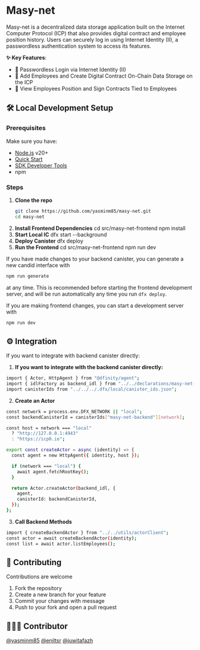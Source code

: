 # Masy-net

Masy-net is a decentralized data storage application built on the Internet Computer Protocol (ICP) that also provides digital contract and employee position history. Users can securely log in using Internet Identity (II), a passwordless authentication system to access its features.

**✨ Key Features**:
- 🔐 Passwordless Login via Internet Identity (II)
- 🚀 Add Employees and Create Digital Contract On-Chain Data Storage on the ICP
- 🤩 View Employees Position and Sign Contracts Tied to Employees

## 🛠️ Local Development Setup
### Prerequisites
Make sure you have:
- [Node.js](https://nodejs.org/) v20+
- [Quick Start](https://internetcomputer.org/docs/current/developer-docs/setup/deploy-locally)
- [SDK Developer Tools](https://internetcomputer.org/docs/current/developer-docs/setup/install)
- npm

### Steps
1. **Clone the repo**
   ```bash
   git clone https://github.com/yasminm85/masy-net.git
   cd masy-net
2. **Install Frontend Dependencies**
  cd src/masy-net-frontend
  npm install
3. **Start Local IC**
  dfx start --background
4. **Deploy Canister**
  dfx deploy
5. **Run the Frontend**
  cd src/masy-net-frontend
  npm run dev

If you have made changes to your backend canister, you can generate a new candid interface with

```bash
npm run generate
```

at any time. This is recommended before starting the frontend development server, and will be run automatically any time you run `dfx deploy`.

If you are making frontend changes, you can start a development server with

```bash
npm run dev
```

## ⚙️ Integration
If you want to integrate with backend canister directly:
1. **If you want to integrate with the backend canister directly:**
```bash
import { Actor, HttpAgent } from "@dfinity/agent";
import { idlFactory as backend_idl } from "../../declarations/masy-net-backend/masy-net-backend.did.js";
import canisterIds from "../../../.dfx/local/canister_ids.json"; 
```
2. **Create an Actor**
```bash
const network = process.env.DFX_NETWORK || "local";
const backendCanisterId = canisterIds["masy-net-backend"][network];

const host = network === "local" 
  ? "http://127.0.0.1:4943" 
  : "https://icp0.io";

export const createActor = async (identity) => {
  const agent = new HttpAgent({ identity, host });

  if (network === "local") {
    await agent.fetchRootKey(); 
  }

  return Actor.createActor(backend_idl, {
    agent,
    canisterId: backendCanisterId,
  });
};
```
3. **Call Backend Methods**
```bash
import { createBackendActor } from "../../utils/actorClient";
const actor = await createBackendActor(identity);
const list = await actor.listEmployees();
```
## 🤝 Contributing
Contributions are welcome
1. Fork the repository
2. Create a new branch for your feature
3. Commit your changes with message
4. Push to your fork and open a pull request

## 👩🏻‍💻 Contributor
[@yasminm85](https://github.com/yasminm85)
[@enjltsr](https://github.com/enjltsr)
[@juwitafazh](https://github.com/juwitafazh)

